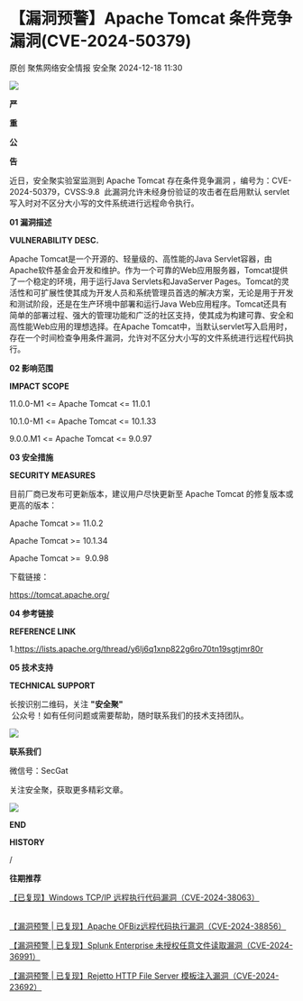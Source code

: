 #  【漏洞预警】Apache Tomcat 条件竞争漏洞(CVE-2024-50379)   
原创 聚焦网络安全情报  安全聚   2024-12-18 11:30  
  
![](https://mmbiz.qpic.cn/sz_mmbiz_gif/Icw1mW4eH3fGjq28SHy79SEcdRGT7ZsCxicdkcJevVicIVGdZBR0dYjze8G3YwUEkcH9WgQ1KhficepoIpSk64Atw/640?wx_fmt=gif&from=appmsg "")  
  
  
**严**  
  
**重**  
  
**公**  
  
**告**  
  
  
  
近日，安全聚实验室监测到 Apache Tomcat 存在条件竞争漏洞 ，编号为：CVE-2024-50379，CVSS:9.8  此漏洞允许未经身份验证的攻击者在启用默认 servlet 写入时对不区分大小写的文件系统进行远程命令执行。  
  
  
**01 漏洞描述**  
  
  
  
**VULNERABILITY DESC.**  
  
  
  
  
Apache Tomcat是一个开源的、轻量级的、高性能的Java Servlet容器，由Apache软件基金会开发和维护。作为一个可靠的Web应用服务器，Tomcat提供了一个稳定的环境，用于运行Java Servlets和JavaServer Pages。Tomcat的灵活性和可扩展性使其成为开发人员和系统管理员首选的解决方案，无论是用于开发和测试阶段，还是在生产环境中部署和运行Java Web应用程序。Tomcat还具有简单的部署过程、强大的管理功能和广泛的社区支持，使其成为构建可靠、安全和高性能Web应用的理想选择。在Apache Tomcat中，当默认servlet写入启用时，存在一个时间检查争用条件漏洞，允许对不区分大小写的文件系统进行远程代码执行。  
  
  
**02 影响范围**  
  
  
  
**IMPACT SCOPE**  
  
  
  
  
11.0.0-M1 <= Apache Tomcat <= 11.0.1  
  
10.1.0-M1 <= Apache Tomcat <= 10.1.33  
  
9.0.0.M1 <= Apache Tomcat <= 9.0.97  
  
**03 安全措施**  
  
  
  
**SECURITY MEASURES**  
  
  
  
  
目前厂商已发布可更新版本，建议用户尽快更新至 Apache Tomcat 的修复版本或更高的版本：  
  
  
Apache Tomcat >= 11.0.2  
  
Apache Tomcat >= 10.1.34  
  
Apache Tomcat >=  9.0.98  
  
  
下载链接：  
  
https://tomcat.apache.org/  
  
  
**04 参考链接**  
  
  
  
**REFERENCE LINK**  
  
  
  
  
1.https://lists.apache.org/thread/y6lj6q1xnp822g6ro70tn19sgtjmr80r  
  
  
**05 技术支持**  
  
  
  
**TECHNICAL SUPPORT**  
  
  
  
  
长按识别二维码，关注 **"安全聚"**  
 公众号！如有任何问题或需要帮助，随时联系我们的技术支持团队。  
  
  
![](https://mmbiz.qpic.cn/sz_mmbiz_jpg/Icw1mW4eH3fGjq28SHy79SEcdRGT7ZsCBTiaicF2ia4P7iaZMaM3OPbrLG64Lia2tjS9TrSyn4FOS5D2o1vIfCEf8Cw/640?wx_fmt=jpeg&from=appmsg "")  
  
**联系我们**  
  
微信号：SecGat  
  
关注安全聚，获取更多精彩文章。  
  
  
  
  
![](https://mmbiz.qpic.cn/sz_mmbiz_gif/Icw1mW4eH3fGjq28SHy79SEcdRGT7ZsCRtb8nIoYiadnGwptIJHdeGVOEEFuibuXZBhMvw8OmlsMJB7kG0zuazgA/640?wx_fmt=gif&from=appmsg "")  
  
**END**  
  
  
  
  
**HISTORY**  
  
/  
  
**往期推荐**  
  
[【已复现】Windows TCP/IP 远程执行代码漏洞（CVE-2024-38063）](http://mp.weixin.qq.com/s?__biz=MzkyNzQzNDI5OQ==&mid=2247486614&idx=1&sn=dc1e21747d876cf3bf58ade5a6b64cab&chksm=c2295fc2f55ed6d4b6fadbb5515e60c99a340c3485c78afea772204908f67efcab2fe83341f8&scene=21#wechat_redirect)  
  
  
  
[](https://mp.weixin.qq.com/s?__biz=MzkyNzQzNDI5OQ==&mid=2247486420&idx=3&sn=3bd4ad9b9aa9e27629eef92cc1a0e00e&scene=21#wechat_redirect)  
[【漏洞预警 | 已复现】Apache OFBiz远程代码执行漏洞（CVE-2024-38856）](https://mp.weixin.qq.com/s?__biz=MzkyNzQzNDI5OQ==&mid=2247486484&idx=1&sn=3e0f106d2ce17f16075690444c6ad16d&scene=21#wechat_redirect)  
  
  
  
[【漏洞预警 | 已复现】Splunk Enterprise 未授权任意文件读取漏洞（CVE-2024-36991）](http://mp.weixin.qq.com/s?__biz=MzkyNzQzNDI5OQ==&mid=2247486420&idx=3&sn=3bd4ad9b9aa9e27629eef92cc1a0e00e&chksm=c2295880f55ed1964f7229ce709929430b9a56882028fa882a69bca86e0c0bac01fde5de06bb&scene=21#wechat_redirect)  
  
  
  
[【漏洞预警 | 已复现】Rejetto HTTP File Server 模板注入漏洞（CVE-2024-23692）](http://mp.weixin.qq.com/s?__biz=MzkyNzQzNDI5OQ==&mid=2247486420&idx=2&sn=6c8f1e5428b1c3713ad1aa32231c1de8&chksm=c2295880f55ed1961e9c9e36cc89c9e1c4377ce7b755e3c85b5475fc8a97dcfbe0d68db96264&scene=21#wechat_redirect)  
  
  
  
  
